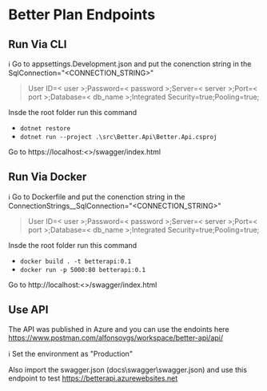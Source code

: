 # Better Plan Endpoints


## Run Via CLI

ℹ Go to appsettings.Development.json and put the conenction string in the SqlConnection="<CONNECTION_STRING>"
> User ID=< user >;Password=< password >;Server=< server >;Port=< port >;Database=< db_name >;Integrated Security=true;Pooling=true;

Insde the root folder run this command
- ``dotnet restore``
- ``dotnet run --project .\src\Better.Api\Better.Api.csproj``

Go to https://localhost:<<port>>/swagger/index.html

## Run Via Docker

ℹ Go to Dockerfile and put the conenction string in the ConnectionStrings__SqlConnection="<CONNECTION_STRING>"
> User ID=< user >;Password=< password >;Server=< server >;Port=< port >;Database=< db_name >;Integrated Security=true;Pooling=true;

Insde the root folder run this command

- ``docker build . -t betterapi:0.1``
- ``docker run -p 5000:80 betterapi:0.1``

Go to http://localhost:<<port>>/swagger/index.html


## Use API
The API was published in Azure and you can use the endoints here
https://www.postman.com/alfonsovgs/workspace/better-api/api/

ℹ Set the environment as "Production"

Also import the swagger.json (docs\swagger\swagger.json) and use this endpoint to test
https://betterapi.azurewebsites.net